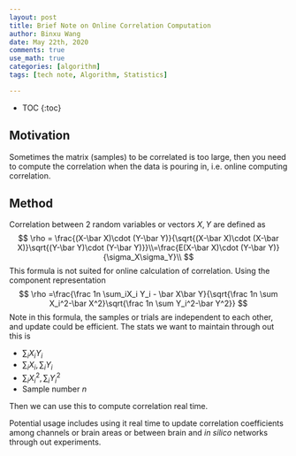 ```yaml
---
layout: post
title: Brief Note on Online Correlation Computation
author: Binxu Wang
date: May 22th, 2020
comments: true
use_math: true
categories: [algorithm]
tags: [tech note, Algorithm, Statistics]

---
```


* TOC
{:toc}


## Motivation

Sometimes the matrix (samples) to be correlated is too large, then you need to compute the correlation when the data is pouring in, i.e. online computing correlation. 

## Method

Correlation between 2 random variables or vectors $X,Y$ are defined as 
$$
\rho = \frac{(X-\bar X)\cdot (Y-\bar Y)}{\sqrt{(X-\bar X)\cdot (X-\bar X)}\sqrt{(Y-\bar Y)\cdot (Y-\bar Y)}}\\=\frac{E(X-\bar X)\cdot (Y-\bar Y)}{\sigma_X\sigma_Y}\\
$$
This formula is not suited for online calculation of correlation. Using the component representation
$$
\rho =\frac{\frac 1n \sum_iX_i Y_i - \bar X\bar Y}{\sqrt{\frac 1n \sum X_i^2-\bar X^2}\sqrt{\frac 1n \sum Y_i^2-\bar Y^2}}
$$
Note in this formula, the samples or trials are independent to each other, and update could be efficient. The stats we want to maintain through out this is 

* $\sum_i X_i Y_i$ 
* $\sum_i X_i, \sum_i Y_i$
* $\sum_i X_i^2, \sum_i Y_i^2$ 
* Sample number $n$

 Then we can use this to compute correlation real time. 

Potential usage includes using it real time to update correlation coefficients among channels or brain areas or between brain and *in silico* networks through out experiments. 




